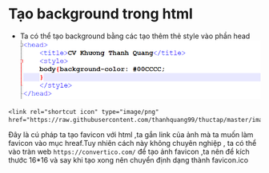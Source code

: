 # Tạo background trong html 
- Ta có thể tạo background bằng các tạo thêm thẻ style vào phần head
![alt](/images/Screenshot_53.png)
```
<link rel="shortcut icon" type="image/png" href="https://raw.githubusercontent.com/thanhquang99/thuctap/master/images/IMG_4141.PNG"/>
```
Đây là cú pháp ta tạo favicon với html ,ta gắn link của ảnh mà ta muốn làm favicon vào mục hreaf.Tuy nhiên cách này không chuyên nghiệp , ta có thể vào tràn web `https://convertico.com/` để tạo ảnh favicon  ,ta nên để kích thước 16*16 và say khi tạo xong nên chuyển định dạng thành favicon.ico
